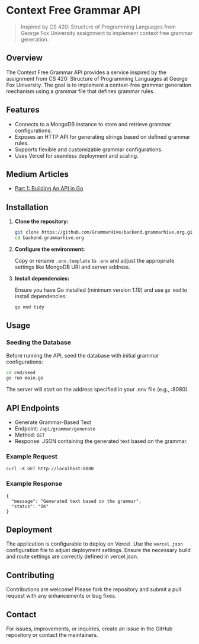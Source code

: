 # Context Free Grammar API

> Inspired by CS 420: Structure of Programming Languages from George Fox University assignment to implement context free grammar generation.

## Overview

The Context Free Grammar API provides a service inspired by the assignment from CS 420: Structure of Programming Languages at George Fox University. The goal is to implement a context-free grammar generation mechanism using a grammar file that defines grammar rules.

## Features

- Connects to a MongoDB instance to store and retrieve grammar configurations.
- Exposes an HTTP API for generating strings based on defined grammar rules.
- Supports flexible and customizable grammar configurations.
- Uses Vercel for seamless deployment and scaling.

## Medium Articles
- [Part 1: Building An API in Go](https://medium.com/@byharryzhu/build-in-public-designing-an-api-for-grammar-hive-in-go-part-1-ec4cd36159e5)

## Installation

1. **Clone the repository:**

    ```bash
    git clone https://github.com/GrammarHive/backend.grammarhive.org.git
    cd backend.grammarhive.org
    ```

2. **Configure the environment:**

    Copy or rename `.env.template` to `.env` and adjust the appropriate settings like MongoDB URI and server address.

3. **Install dependencies:**

    Ensure you have Go installed (minimum version 1.19) and use `go mod` to install dependencies:

    ```bash
    go mod tidy
    ```

## Usage

### Seeding the Database

Before running the API, seed the database with initial grammar configurations:

```bash
cd cmd/seed
go run main.go
```

The server will start on the address specified in your .env file (e.g., :8080).

## API Endpoints
- Generate Grammar-Based Text
- Endpoint: `/api/grammar/generate`
- Method: `GET`
- Response: JSON containing the generated text based on the grammar.


### Example Request
```
curl -X GET http://localhost:8080
```

### Example Response
```
{
  "message": "Generated text based on the grammar",
  "status": "OK"
}
```

## Deployment
The application is configurable to deploy on Vercel. Use the `vercel.json` configuration file to adjust deployment settings. Ensure the necessary build and route settings are correctly defined in vercel.json.

## Contributing
Contributions are welcome! Please fork the repository and submit a pull request with any enhancements or bug fixes.


## Contact
For issues, improvements, or inquiries, create an issue in the GitHub repository or contact the maintainers.
